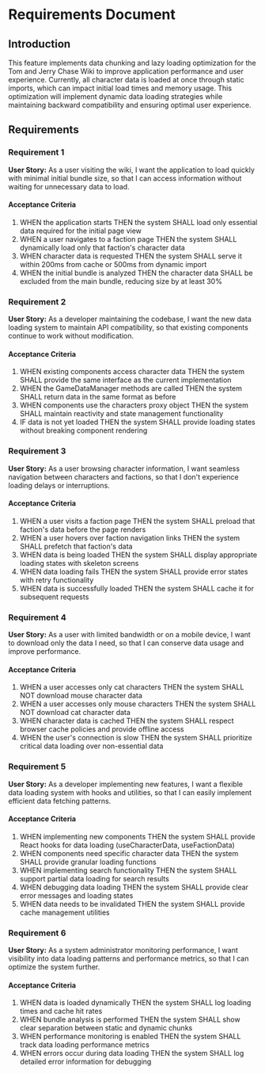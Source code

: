 # Requirements Document

## Introduction

This feature implements data chunking and lazy loading optimization for the Tom and Jerry Chase Wiki to improve application performance and user experience. Currently, all character data is loaded at once through static imports, which can impact initial load times and memory usage. This optimization will implement dynamic data loading strategies while maintaining backward compatibility and ensuring optimal user experience.

## Requirements

### Requirement 1

**User Story:** As a user visiting the wiki, I want the application to load quickly with minimal initial bundle size, so that I can access information without waiting for unnecessary data to load.

#### Acceptance Criteria

1. WHEN the application starts THEN the system SHALL load only essential data required for the initial page view
2. WHEN a user navigates to a faction page THEN the system SHALL dynamically load only that faction's character data
3. WHEN character data is requested THEN the system SHALL serve it within 200ms from cache or 500ms from dynamic import
4. WHEN the initial bundle is analyzed THEN the character data SHALL be excluded from the main bundle, reducing size by at least 30%

### Requirement 2

**User Story:** As a developer maintaining the codebase, I want the new data loading system to maintain API compatibility, so that existing components continue to work without modification.

#### Acceptance Criteria

1. WHEN existing components access character data THEN the system SHALL provide the same interface as the current implementation
2. WHEN the GameDataManager methods are called THEN the system SHALL return data in the same format as before
3. WHEN components use the characters proxy object THEN the system SHALL maintain reactivity and state management functionality
4. IF data is not yet loaded THEN the system SHALL provide loading states without breaking component rendering

### Requirement 3

**User Story:** As a user browsing character information, I want seamless navigation between characters and factions, so that I don't experience loading delays or interruptions.

#### Acceptance Criteria

1. WHEN a user visits a faction page THEN the system SHALL preload that faction's data before the page renders
2. WHEN a user hovers over faction navigation links THEN the system SHALL prefetch that faction's data
3. WHEN data is being loaded THEN the system SHALL display appropriate loading states with skeleton screens
4. WHEN data loading fails THEN the system SHALL provide error states with retry functionality
5. WHEN data is successfully loaded THEN the system SHALL cache it for subsequent requests

### Requirement 4

**User Story:** As a user with limited bandwidth or on a mobile device, I want to download only the data I need, so that I can conserve data usage and improve performance.

#### Acceptance Criteria

1. WHEN a user accesses only cat characters THEN the system SHALL NOT download mouse character data
2. WHEN a user accesses only mouse characters THEN the system SHALL NOT download cat character data
3. WHEN character data is cached THEN the system SHALL respect browser cache policies and provide offline access
4. WHEN the user's connection is slow THEN the system SHALL prioritize critical data loading over non-essential data

### Requirement 5

**User Story:** As a developer implementing new features, I want a flexible data loading system with hooks and utilities, so that I can easily implement efficient data fetching patterns.

#### Acceptance Criteria

1. WHEN implementing new components THEN the system SHALL provide React hooks for data loading (useCharacterData, useFactionData)
2. WHEN components need specific character data THEN the system SHALL provide granular loading functions
3. WHEN implementing search functionality THEN the system SHALL support partial data loading for search results
4. WHEN debugging data loading THEN the system SHALL provide clear error messages and loading states
5. WHEN data needs to be invalidated THEN the system SHALL provide cache management utilities

### Requirement 6

**User Story:** As a system administrator monitoring performance, I want visibility into data loading patterns and performance metrics, so that I can optimize the system further.

#### Acceptance Criteria

1. WHEN data is loaded dynamically THEN the system SHALL log loading times and cache hit rates
2. WHEN bundle analysis is performed THEN the system SHALL show clear separation between static and dynamic chunks
3. WHEN performance monitoring is enabled THEN the system SHALL track data loading performance metrics
4. WHEN errors occur during data loading THEN the system SHALL log detailed error information for debugging
